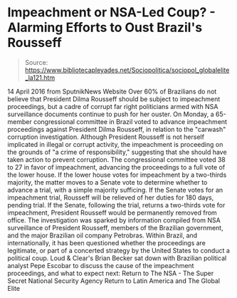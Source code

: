 # Impeachment or NSA-Led Coup? - Alarming Efforts to Oust Brazil's Rousseff

> Source: https://www.bibliotecapleyades.net/Sociopolitica/sociopol_globalelite_la121.htm

14 April 2016 from SputnikNews Website
Over 60% of Brazilians do not believe
that President Dilma Rousseff
should be subject to impeachment proceedings,
but a cadre of corrupt far right politicians
armed with NSA surveillance documents
continue to push for her ouster.
On Monday, a 65-member congressional committee in Brazil voted to advance impeachment proceedings against President Dilma Rousseff, in relation to the "carwash" corruption investigation.
Although President Rousseff is not herself implicated in illegal or corrupt activity, the impeachment is proceeding on the grounds of "a crime of responsibility," suggesting that she should have taken action to prevent corruption. The congressional committee voted 38 to 27 in favor of impeachment, advancing the proceedings to a full vote of the lower house.
If the lower house votes for impeachment by a two-thirds majority, the matter moves to a Senate vote to determine whether to advance a trial, with a simple majority sufficing. If the Senate votes for an impeachment trial, Rousseff will be relieved of her duties for 180 days, pending trial. If the Senate, following the trial, returns a two-thirds vote for impeachment, President Rousseff would be permanently removed from office. The investigation was sparked by information compiled from NSA surveillance of President Rousseff, members of the Brazilian government, and the major Brazilian oil company Petrobras.
Within Brazil, and internationally, it has been questioned whether the proceedings are legitimate, or part of a concerted strategy by the United States to conduct a political coup. Loud & Clear's Brian Becker sat down with Brazilian political analyst Pepe Escobar to discuss the cause of the impeachment proceedings, and what to expect next:
Return to The NSA - The Super Secret National Security Agency
Return to Latin America and The Global Elite
